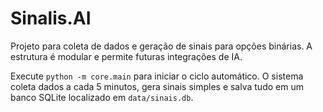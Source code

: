 # Sinalis.AI

Projeto para coleta de dados e geração de sinais para opções binárias. A estrutura é modular e permite futuras integrações de IA.

Execute `python -m core.main` para iniciar o ciclo automático. O sistema coleta dados a cada 5 minutos, gera sinais simples e salva tudo em um banco SQLite localizado em `data/sinais.db`.
